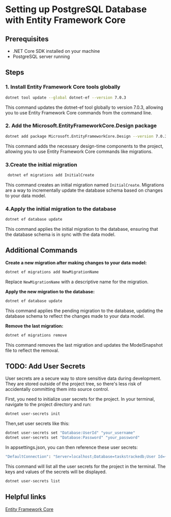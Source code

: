 # Setting up PostgreSQL Database with Entity Framework Core

## Prerequisites

- .NET Core SDK installed on your machine
- PostgreSQL server running

## Steps

### 1. Install Entity Framework Core tools globally

```bash
dotnet tool update --global dotnet-ef --version 7.0.3
```

This command updates the dotnet-ef tool globally to version 7.0.3, allowing you to use Entity Framework Core commands from the command line.

### 2. Add the Microsoft.EntityFrameworkCore.Design package

```bash
dotnet add package Microsoft.EntityFrameworkCore.Design --version 7.0.3
```

This command adds the necessary design-time components to the project, allowing you to use Entity Framework Core commands like migrations.

### 3.Create the initial migration

```bash
 dotnet ef migrations add InitialCreate
```

This command creates an initial migration named `InitialCreate`. Migrations are a way to incrementally update the database schema based on changes to your data model.

### 4.Apply the initial migration to the database

```bash
dotnet ef database update
```

This command applies the initial migration to the database, ensuring that the database schema is in sync with the data model.

## Additional Commands

**Create a new migration after making changes to your data model:**

```bash
dotnet ef migrations add NewMigrationName
```

Replace `NewMigrationName` with a descriptive name for the migration.

**Apply the new migration to the database:**

```bash
dotnet ef database update
```

This command applies the pending migration to the database, updating the database schema to reflect the changes made to your data model.

**Remove the last migration:**

```bash
dotnet ef migrations remove
```

This command removes the last migration and updates the ModelSnapshot file to reflect the removal.


## TODO: Add User Secrets

User secrets are a secure way to store sensitive data during development. They are stored outside of the project tree, so there's less risk of accidentally committing them into source control.

First, you need to initialize user secrets for the project. In your terminal, navigate to the project directory and run:

```bash
dotnet user-secrets init
```

Then,set user secrets like this:

```bash
dotnet user-secrets set "Database:UserId" "your_username"
dotnet user-secrets set "Database:Password" "your_password"
```

In appsettings.json, you can then reference these user secrets:

```bash
"DefaultConnection": "Server=localhost;Database=taskstrackedb;User Id={UserId};Password={Password};MultipleActiveResult"
```

This command will list all the user secrets for the project in the terminal. The keys and values of the secrets will be displayed.

```bash
dotnet user-secrets list
```

## Helpful links

[Entity Framework Core](https://learn.microsoft.com/en-us/ef/core/)
